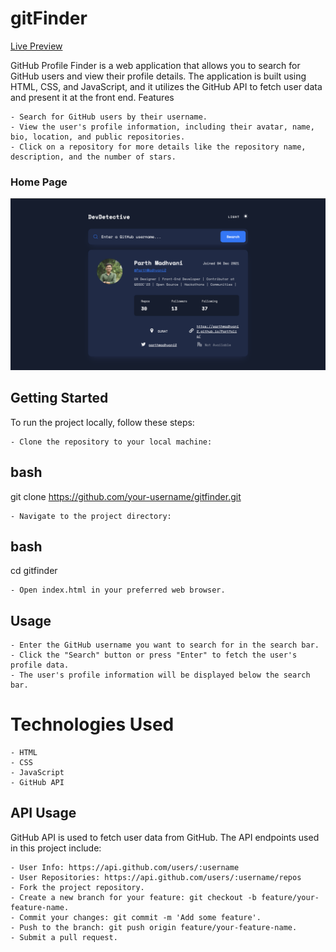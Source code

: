 # gitFinder

[Live Preview](https://parthmadhvani2.github.io/gitfinder/)

GitHub Profile Finder is a web application that allows you to search for GitHub users and view their profile details. The application is built using HTML, CSS, and JavaScript, and it utilizes the GitHub API to fetch user data and present it at the front end. Features

    - Search for GitHub users by their username.
    - View the user's profile information, including their avatar, name, bio, location, and public repositories.
    - Click on a repository for more details like the repository name, description, and the number of stars.

### Home Page
![Home Page](/assets/homepage.png)


## Getting Started

To run the project locally, follow these steps:

    - Clone the repository to your local machine:

## bash

git clone https://github.com/your-username/gitfinder.git

    - Navigate to the project directory:

## bash

cd gitfinder

    - Open index.html in your preferred web browser.

## Usage

    - Enter the GitHub username you want to search for in the search bar.
    - Click the "Search" button or press "Enter" to fetch the user's profile data.
    - The user's profile information will be displayed below the search bar.

# Technologies Used

    - HTML
    - CSS
    - JavaScript
    - GitHub API

## API Usage

GitHub API is used to fetch user data from GitHub. The API endpoints used in this project include:

    - User Info: https://api.github.com/users/:username
    - User Repositories: https://api.github.com/users/:username/repos
    - Fork the project repository.
    - Create a new branch for your feature: git checkout -b feature/your-feature-name.
    - Commit your changes: git commit -m 'Add some feature'.
    - Push to the branch: git push origin feature/your-feature-name.
    - Submit a pull request.
